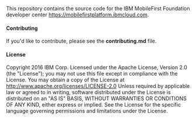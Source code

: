 This repository contains the source code for the IBM MobileFirst Foundation developer center https://mobilefirstplatform.ibmcloud.com.  

#### Contributing
If you'd like to contribute, please see the **contributing.md** file.

#### License

Copyright 2016 IBM Corp.
Licensed under the Apache License, Version 2.0 (the "License"); you may not use this file except in compliance with the License. You may obtain a copy of the License at
http://www.apache.org/licenses/LICENSE-2.0
Unless required by applicable law or agreed to in writing, software distributed under the License is distributed on an "AS IS" BASIS, WITHOUT WARRANTIES OR CONDITIONS OF ANY KIND, either express or implied. See the License for the specific language governing permissions and limitations under the License.


